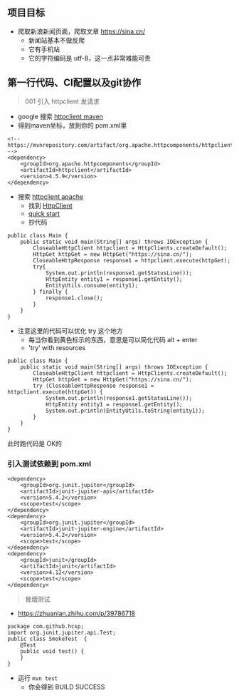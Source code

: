 ## 项目目标

- 爬取新浪新闻页面，爬取文章 https://sina.cn/
    - 新闻站基本不做反爬
    - 它有手机站
    - 它的字符编码是 utf-8，这一点非常难能可贵
    
## 第一行代码、CI配置以及git协作

> 001 引入 httpclient 发请求

- google 搜索 [httpclient maven](https://mvnrepository.com/artifact/org.apache.httpcomponents/httpclient)
- 得到maven坐标，放到你的 pom.xml里
```
<!-- https://mvnrepository.com/artifact/org.apache.httpcomponents/httpclient -->
<dependency>
    <groupId>org.apache.httpcomponents</groupId>
    <artifactId>httpclient</artifactId>
    <version>4.5.9</version>
</dependency>
```
- 搜索 [httpclient apache](https://hc.apache.org/)
    - 找到 [HttpClient](https://hc.apache.org/httpcomponents-client-ga/index.html)
    - [quick start](https://hc.apache.org/httpcomponents-client-ga/quickstart.html)
    - 抄代码
```
public class Main {
    public static void main(String[] args) throws IOException {
        CloseableHttpClient httpclient = HttpClients.createDefault();
        HttpGet httpGet = new HttpGet("https://sina.cn/");
        CloseableHttpResponse response1 = httpclient.execute(httpGet);
        try{
            System.out.println(response1.getStatusLine());
            HttpEntity entity1 = response1.getEntity();
            EntityUtils.consume(entity1);
        } finally {
            response1.close();
        }
    }
}
```
- 注意这里的代码可以优化 try 这个地方
    - 每当你看到黄色标示的东西，意思是可以简化代码 alt + enter
    - 'try' with resources

```
public class Main {
    public static void main(String[] args) throws IOException {
        CloseableHttpClient httpclient = HttpClients.createDefault();
        HttpGet httpGet = new HttpGet("https://sina.cn/");
        try (CloseableHttpResponse response1 = httpclient.execute(httpGet)) {
            System.out.println(response1.getStatusLine());
            HttpEntity entity1 = response1.getEntity();
            System.out.println(EntityUtils.toString(entity1));
        }
    }
}
```

此时跑代码是 OK的

### 引入测试依赖到 pom.xml

```
<dependency>
    <groupId>org.junit.jupiter</groupId>
    <artifactId>junit-jupiter-api</artifactId>
    <version>5.4.2</version>
    <scope>test</scope>
</dependency>
<dependency>
    <groupId>org.junit.jupiter</groupId>
    <artifactId>junit-jupiter-engine</artifactId>
    <version>5.4.2</version>
    <scope>test</scope>
</dependency>
<dependency>
    <groupId>junit</groupId>
    <artifactId>junit</artifactId>
    <version>4.12</version>
    <scope>test</scope>
</dependency>
```

> 冒烟测试

- https://zhuanlan.zhihu.com/p/39786718
```
package com.github.hcsp;
import org.junit.jupiter.api.Test;
public class SmokeTest  {
    @Test
    public void test() {
    }
}
```
- 运行 `mvn test`
    - 你会得到 BUILD SUCCESS

